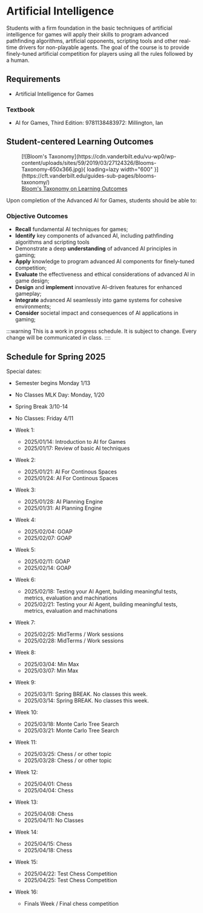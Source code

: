 # Artificial Intelligence

Students with a firm foundation in the basic techniques of artificial intelligence for games will apply their skills to program advanced pathfinding algorithms, artificial opponents, scripting tools and other real-time drivers for non-playable agents. The goal of the course is to provide finely-tuned artificial competition for players using all the rules followed by a human.

## Requirements

- Artificial Intelligence for Games

### Textbook

- AI for Games, Third Edition: 9781138483972: Millington, Ian

## Student-centered Learning Outcomes

<figure markdown>
  [![Bloom's Taxonomy](https://cdn.vanderbilt.edu/vu-wp0/wp-content/uploads/sites/59/2019/03/27124326/Blooms-Taxonomy-650x366.jpg){ loading=lazy width="600" }](https://cft.vanderbilt.edu/guides-sub-pages/blooms-taxonomy/)
  <figcaption><a href="https://cft.vanderbilt.edu/guides-sub-pages/blooms-taxonomy/">Bloom's Taxonomy on Learning Outcomes</a></figcaption>
</figure>

Upon completion of the Advanced AI for Games, students should be able to:

### Objective Outcomes

- **Recall** fundamental AI techniques for games;
- **Identify** key components of advanced AI, including pathfinding algorithms and scripting tools
- Demonstrate a deep **understanding** of advanced AI principles in gaming;
- **Apply** knowledge to program advanced AI components for finely-tuned competition;
- **Evaluate** the effectiveness and ethical considerations of advanced AI in game design;
- **Design** and **implement** innovative AI-driven features for enhanced gameplay;
- **Integrate** advanced AI seamlessly into game systems for cohesive environments;
- **Consider** societal impact and consequences of AI applications in gaming;

:::warning
This is a work in progress schedule. It is subject to change. Every change will be communicated in class.
::::

## Schedule for Spring 2025

Special dates:

- Semester begins Monday 1/13 
- No Classes MLK Day: Monday, 1/20
- Spring Break 3/10-14  
- No Classes: Friday 4/11


- Week 1:
    - 2025/01/14: Introduction to AI for Games
    - 2025/01/17: Review of basic AI techniques
- Week 2:
    - 2025/01/21: AI For Continous Spaces
    - 2025/01/24: AI For Continous Spaces
- Week 3:
    - 2025/01/28: AI Planning Engine
    - 2025/01/31: AI Planning Engine
- Week 4:
    - 2025/02/04: GOAP
    - 2025/02/07: GOAP
- Week 5:
    - 2025/02/11: GOAP
    - 2025/02/14: GOAP
- Week 6:
    - 2025/02/18: Testing your AI Agent, building meaningful tests, metrics, evaluation and machinations
    - 2025/02/21: Testing your AI Agent, building meaningful tests, metrics, evaluation and machinations
- Week 7:
   - 2025/02/25: MidTerms / Work sessions
   - 2025/02/28: MidTerms / Work sessions
- Week 8:
    - 2025/03/04: Min Max
    - 2025/03/07: Min Max
- Week 9:
    - 2025/03/11: Spring BREAK. No classes this week.
    - 2025/03/14: Spring BREAK. No classes this week.
- Week 10:
    - 2025/03/18: Monte Carlo Tree Search
    - 2025/03/21: Monte Carlo Tree Search
- Week 11:
    - 2025/03/25: Chess / or other topic
    - 2025/03/28: Chess / or other topic
- Week 12:
    - 2025/04/01: Chess
    - 2025/04/04: Chess
- Week 13:
    - 2025/04/08: Chess
    - 2025/04/11: No Classes
- Week 14:
    - 2025/04/15: Chess
    - 2025/04/18: Chess
- Week 15:
    - 2025/04/22: Test Chess Competition
    - 2025/04/25: Test Chess Competition
- Week 16:
    - Finals Week / Final chess competition 

